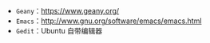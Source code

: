 + `Geany`：<https://www.geany.org/>
+ `Emacs`：<http://www.gnu.org/software/emacs/emacs.html>
+ `Gedit`：Ubuntu 自带编辑器

